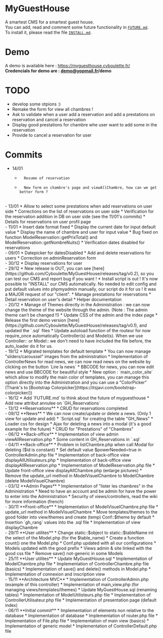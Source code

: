 # MyGuestHouse

A smartest CMS for a smartest guest house.
<br>
You can add, read and comment some future functionality in [`FUTURE.md`](https://github.com/Cyboulette/MyGuestHouse/blob/master/FUTURE.md).
<br>
To install it, please read the file [`INSTALL.md`](https://github.com/Cyboulette/MyGuestHouse/blob/master/INSTALL.md).

# Demo

A demo is available here : https://myguesthouse.cyboulette.fr/
<br>
**Credencials for demo are : demo@yopmail.fr/demo**

# TODO

- develop some otpions :)
- Remake the form for view all chambres !   
- Ask to validate when a user add a reservation and add a prestations on reservation and cancel a reservation
- Display good prestations for chambre whe user want to add some in the reservation
- Provide to cancel a reservation for user

# Commits

- 14/01 
    *       Resume of reservation
    *       New form on chambre's page and viewAllChambre, how can we get better form ?

<br>
- 13/01 
    *       Allow to select some prestations when add reservations on user side
    *       Corrections on the list of reservations on user side       
    *       Verification for the reservation addition in DB on user side (see the 11/01's commits)
    *       Details for reservations on user profil page

<br>
- 11/01
    *       Insert date format fixed
    *       Display the current date for input default value
    *       Display the name of chambre and user for input value
    *       Bug fixed on function ModelReservation::getPrixTotal() and ModelReservation::getNombreNuits() 
    *       Verification dates disabled for reservations 
    
<br>
- 09/01
    *       Datepicker for datesDisabled
    *       Add and delete reservations for users
    *       Correction on adminReservation form
   
<br>
- 30/12
    *       Display reservations for user

<br>
- 29/12
    *       New release is OUT, you can see [here](https://github.com/Cyboulette/MyGuestHouse/releases/tag/v0.2), so you can test our CMS and report bug if you want !
    *       Install script is out ! It's now possible to "INSTALL" our CMS automatically. No needed to edit config and put default values into phpmyadmin manually, our script do it for us ! It was a MAJOR request of our "client".
    *       Manage prestations for reservations
    *       Detail reservation on user's detail
    *       Helper documentation

<br>
- 20/12
   *        Manage of Themes directly in the Administration : we can now change the theme of the website through the admin. (Note : The admin theme can't be changed !!)
   *        Update CSS of the admin and the index page
   *        Release the first demo version [here](https://github.com/Cyboulette/MyGuestHouse/releases/tag/v0.1), and updated the `.sql` files
   *        Update autoload function of the routeur for now require_once automatically Controller(s) and Model(s). When we use Controller:: or Model:: we don't need to have included the file before, the auto_loader do it for us.
   
<br>
- 19/12
   *        Migrated templates for default template
   *        You can now manage "sliders/caroussel" images from the administration
   *        Implementation of ControllerNews for read news, we can now read news on the website by clicking on the button `Lire la news`
   *        BBCODE for news, you can now edit news and use BBCODE for beautiful style
   *        New option : `main_color_site` which allow to modify the main color of templates, you can manage this option directly into the Administration and you can use a "ColorPicker" (Thank's to [Bootstrap Colorpicker](https://itsjavi.com/bootstrap-colorpicker/))

<br>
- 16/12 
    *       Add `FUTURE.md` to think about the future of myguesthouse
    *       Add new attribut annulee on `GH_Reservations`

<br>
- 13/12 **Reservations**
    *       CRUD for reservations completed
    
<br>
- 09/12 **News**
    *       We can now create/update or delete a news. (Only 1 view for update and add)
    *       `Script.sql` for creating the table "GH_News"
    *       Loader css for design
    *       Ajax for deleting a news into a modal (it's a good example for the future)
    *       CRUD for "Prestations" of "Chambres"

<br>
- 06/12 **Back-office**
    *       Implementation of view admin viewAllReservation.php
    *       Some content in GH_Reservations in `.sql`

<br>
- 04/11 **Back-office**
    *       Problem in listChambre.php when call Modal for deleting ($id is constant)
    *       Set default value $powerNeeded=true in ControllerAdmin.php file
    *       Implementation of back-office view displayAllUtilisateurs.php
    *       Implementation of back-office view displayAllReservation.php
    *       Implementation of ModelReservation.php file
    *       Update front-office view displayAllChambre.php (enlarge pictures)
    *       Remove the update_url method in ModelVisuelChambre to ModelChambre (delete ModelVisuelChambre)

<br>
- 03/12 **Admin Pages**
    *        Implementation of "lister les chambres" in the Administration
    *        Need to have an account and be admin for have the power to enter into the Administration
    *        Security of views/controllers, read the wiki for more information (french)

<br>
- 30/11 **Front-office**
    *       Implementation of ModelVisuelChambre.php file
    *       update_url method in ModelVisuelChambre
    *       Move templates/themes to the good folder into view/themes and create (temp) Conf::$theme by default
    *       Insertion `gh_rang` values into the .sql file
    *       Implementation of view displayChambre

<br>
- 29/11 **User utilites**
    *       Change static::$object to static::$tableName int the select of the Model.php (for the $table_name)
    *       Create a function count() one the Model.php 
    *       Conf.php updated with all our configurations
    *       Models updated with the good prefix
    *       Views admin & site linked with the good css file
    *       Remove save() not-generic in some Models

<br>
- 25/11 **User utilites**
     *      Update MyGuestHouse.sql
     *      Implementation of ModelChambre.php file
     *      Implementation of ControllerChambre.php file (basics)
     *      Implementation of save() and delete() methods in Model.php
     *      Implementation of connexion and inscription view

<br>
- 15/11 **Architecture MVC**
     *      Implementation of ControllerAdmin.php (example of this controller)
     *      Implementation of main_view.php (for managing views/templates/themes)
     *      Update MyGuestHouse.sql (renaming tables)
     *      Implementation of ModelUtilisteurs.php file
     *      Implementation of ControllerUtilisateur.php file
     *      Implementation of presentation page (default index)        
     
<br>
- 06/11 **Initial commit**
     *      Implementation of elements non relative to the database
     *      Implementation of database
     *      Implementation of router.php file
     *      Implementation of File.php file
     *      Implementation of main view (basics)
     *      Implementation of generic model
     *      Implementation of ControllerDefault.php file
